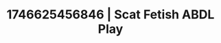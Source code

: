 ---
categories:
- Curvy goddess
- Dirty inner voice
- Satin sheets
- AI-generated
- Body worship
- ASMR
- Curvy bodies
- Cosplay
image: /assets/images/1746625456846.jpg
layout: post
seo:
  description: Featured content with high-quality Scat Fetish, ABDL Play. HD images
    available.
  keywords: Scat Fetish, ABDL Play
  og_image: /assets/images/1746625456846.jpg
  schema_type: VisualArtwork
tags:
- ABDL Play
- '#1746625456846'
- Scat Fetish
title: 1746625456846 | Scat Fetish ABDL Play
---